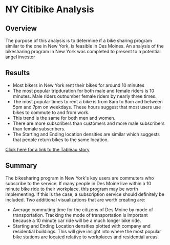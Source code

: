 # NY Citibike Analysis

## Overview
The purpose of this analysis is to determine if a bike sharing program similar to the one in New York, is feasible in Des Moines. An analysis of the bikesharing program in New York was completed to present to a potential angel investor

## Results 
 - Most bikers in New York rent their bikes for around 10 minutes
 - The most popular tripduration for both male and female riders is 10 minutes. Male riders outnumber female riders by nearly three times.
 - The most popular times to rent a bike is from 8am to 9am and between 5pm and 7pm on weekdays. These hours suggest that most users use bikes to commute to and from work.
 - This trend is the same for both men and women.
 - There are more subscribers than customers and more male subscribers than female subscribers.
 - The Starting and Ending location densities are similar which suggests that people return bikes to the same location.


[Click here for a link to the Tableau story](https://public.tableau.com/profile/keerthana.jayakumar#!/vizhome/NYCitibikeAnalysis_16175510123870/TopStartingandEndingLocations)

## Summary
The bikesharing program in New York's key users are commuters who subscribe to the service. If many people in Des Moine live within a 10 minute bike ride to their workplace, this program may be worth implementing. If this is the case, a subscription service should definitely be included. 
Two additional visualizations that are worth creating are:
 - Average commuting time for the citizens of Des Moine by mode of transportation. Tracking the mode of transportation is important because a 10 minute car ride will be a much longer bike ride.
 - Starting and Ending Location densities plotted with company and residential buildings. This will give insight into where the most popular bike stations are located relative to workplaces and residential areas.



